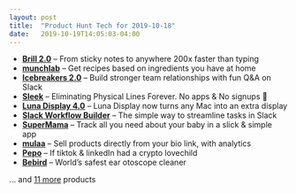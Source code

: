 ```yaml
---
layout: post
title:  "Product Hunt Tech for 2019-10-18"
date:   2019-10-19T14:05:03-04:00
---
```


* **[Brill 2.0](https://www.producthunt.com/posts/brill-2-0?utm_campaign=producthunt-api&utm_medium=api&utm_source=Application%3A+Daily+Digest+RSS+%28ID%3A+3202%29)** – From sticky notes to anywhere 200x faster than typing
* **[munchlab](https://www.producthunt.com/posts/munchlab?utm_campaign=producthunt-api&utm_medium=api&utm_source=Application%3A+Daily+Digest+RSS+%28ID%3A+3202%29)** – Get recipes based on ingredients you have at home
* **[Icebreakers 2.0](https://www.producthunt.com/posts/icebreakers-2-0?utm_campaign=producthunt-api&utm_medium=api&utm_source=Application%3A+Daily+Digest+RSS+%28ID%3A+3202%29)** – Build stronger team relationships with fun Q&A on Slack
* **[Sleek](https://www.producthunt.com/posts/sleek-2?utm_campaign=producthunt-api&utm_medium=api&utm_source=Application%3A+Daily+Digest+RSS+%28ID%3A+3202%29)** – Eliminating Physical Lines Forever. No apps & No signups 🙌
* **[Luna Display 4.0](https://www.producthunt.com/posts/luna-display-4-0?utm_campaign=producthunt-api&utm_medium=api&utm_source=Application%3A+Daily+Digest+RSS+%28ID%3A+3202%29)** – Luna Display now turns any Mac into an extra display
* **[Slack Workflow Builder](https://www.producthunt.com/posts/slack-workflow-builder-2?utm_campaign=producthunt-api&utm_medium=api&utm_source=Application%3A+Daily+Digest+RSS+%28ID%3A+3202%29)** – The simple way to streamline tasks in Slack
* **[SuperMama](https://www.producthunt.com/posts/supermama?utm_campaign=producthunt-api&utm_medium=api&utm_source=Application%3A+Daily+Digest+RSS+%28ID%3A+3202%29)** – Track all you need about your baby in a slick & simple app
* **[mulaa](https://www.producthunt.com/posts/mulaa?utm_campaign=producthunt-api&utm_medium=api&utm_source=Application%3A+Daily+Digest+RSS+%28ID%3A+3202%29)** – Sell products directly from your bio link, with analytics
* **[Pepo](https://www.producthunt.com/posts/pepo-1?utm_campaign=producthunt-api&utm_medium=api&utm_source=Application%3A+Daily+Digest+RSS+%28ID%3A+3202%29)** – If tiktok & linkedIn had a crypto lovechild
* **[Bebird](https://www.producthunt.com/posts/bebird?utm_campaign=producthunt-api&utm_medium=api&utm_source=Application%3A+Daily+Digest+RSS+%28ID%3A+3202%29)** – World’s safest ear otoscope cleaner

… and [11 more](https://www.producthunt.com/tech) products